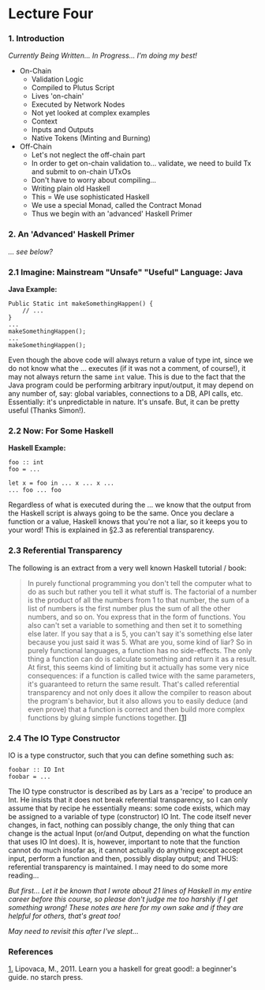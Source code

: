 # Lecture Four

### 1. Introduction

*Currently Being Written... In Progress... I'm doing my best!*

* On-Chain
	* Validation Logic
	* Compiled to Plutus Script
	* Lives 'on-chain'
	* Executed by Network Nodes
	* Not yet looked at complex examples
	* Context
	* Inputs and Outputs
	* Native Tokens (Minting and Burning)
* Off-Chain
	* Let's not neglect the off-chain part
	* In order to get on-chain validation to... validate, we need to build Tx and submit to on-chain UTxOs
	* Don't have to worry about compiling...
	* Writing plain old Haskell
	* This = We use sophisticated Haskell
	* We use a special Monad, called the Contract Monad
	* Thus we begin with an 'advanced' Haskell Primer

### 2. An 'Advanced' Haskell Primer

*... see below?*

### 2.1 Imagine: Mainstream "Unsafe" "Useful" Language: Java

**Java Example:**

	Public Static int makeSomethingHappen() {
		// ...
	}
	...
	makeSomethingHappen();
	...
	makeSomethingHappen();
	
Even though the above code will always return a value of type int, since we do not know what the ... executes (if it was not a comment, of course!), it may not always return the same <code>int</code> value. This is due to the fact that the Java program could be performing arbitrary input/output, it may depend on any number of, say: global variables, connections to a DB, API calls, etc. Essentially: it's unpredictable in nature. It's unsafe. But, it can be pretty useful (Thanks Simon!).

### 2.2 Now: For Some Haskell

**Haskell Example:**

	foo :: int
	foo = ...
	
	let x = foo in ... x ... x ...
	... foo ... foo
	
Regardless of what is executed during the ... we know that the output from the Haskell script is always going to be the same. Once you declare a function or a value, Haskell knows that you're not a liar, so it keeps you to your word! This is explained in §2.3 as referential transparency.

### 2.3 Referential Transparency

The following is an extract from a very well known Haskell tutorial / book:

> In purely functional programming you don't tell the computer what to do as such but rather you tell it what stuff is. The factorial of a number is the product of all the numbers from 1 to that number, the sum of a list of numbers is the first number plus the sum of all the other numbers, and so on. You express that in the form of functions. You also can't set a variable to something and then set it to something else later. If you say that a is 5, you can't say it's something else later because you just said it was 5. What are you, some kind of liar? So in purely functional languages, a function has no side-effects. The only thing a function can do is calculate something and return it as a result. At first, this seems kind of limiting but it actually has some very nice consequences: if a function is called twice with the same parameters, it's guaranteed to return the same result. That's called referential transparency and not only does it allow the compiler to reason about the program's behavior, but it also allows you to easily deduce (and even prove) that a function is correct and then build more complex functions by gluing simple functions together. [[1]](#1)

### 2.4 The IO Type Constructor

IO is a type constructor, such that you can define something such as:

	foobar :: IO Int
	foobar = ...
	
The IO type constructor is described as by Lars as a 'recipe' to produce an Int. He insists that it does not break referential transparency, so I can only assume that by recipe he essentially means: some code exists, which may be assigned to a variable of type (constructor) IO Int. The code itself never changes, in fact, nothing can possibly change, the only thing that can change is the actual Input (or/and Output, depending on what the function that uses IO Int does). It is, however, important to note that the function cannot do much insofar as, it cannot actually do anything except accept input, perform a function and then, possibly display output; and THUS: referential transparency is maintained. I may need to do some more reading...

*But first... Let it be known that I wrote about 21 lines of Haskell in my entire career before this course, so please don't judge me too harshly if I get something wrong! These notes are here for my own sake and if they are helpful for others, that's great too!*

*May need to revisit this after I've slept...*

### References

<a href="#1" id="1">1.</a> Lipovaca, M., 2011. Learn you a haskell for great good!: a beginner's guide. no starch press.

